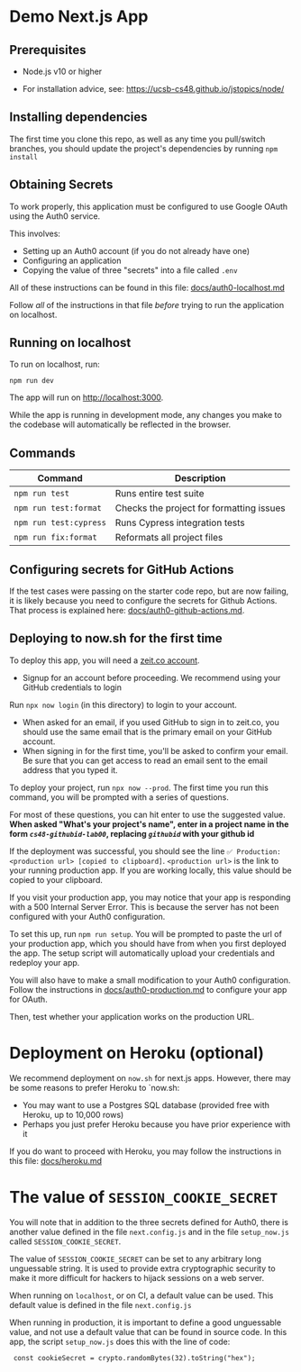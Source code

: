 # Demo Next.js App

## Prerequisites

- Node.js v10 or higher

- For installation advice, see: <https://ucsb-cs48.github.io/jstopics/node/>

## Installing dependencies

The first time you clone this repo, as well as any time you pull/switch branches, you should update the project's
dependencies by running `npm install`

## Obtaining Secrets

To work properly, this application must be configured to use Google OAuth
using the Auth0 service.

This involves:

- Setting up an Auth0 account (if you do not already have one)
- Configuring an application
- Copying the value of three "secrets" into a file called `.env`

All of these instructions can be found in this file:
[docs/auth0-localhost.md](docs/auth0-localhost.md)

Follow _all_ of the instructions in that file _before_ trying to
run the application on localhost.

## Running on localhost

To run on localhost, run:

```
npm run dev
```

The app will run on <http://localhost:3000>.

While the app is running in development mode, any changes you make to
the codebase will automatically be reflected in the browser.

## Commands

| Command                | Description                              |
| ---------------------- | ---------------------------------------- |
| `npm run test`         | Runs entire test suite                   |
| `npm run test:format`  | Checks the project for formatting issues |
| `npm run test:cypress` | Runs Cypress integration tests           |
| `npm run fix:format`   | Reformats all project files              |

## Configuring secrets for GitHub Actions

If the test cases were passing on the starter code repo, but are now
failing, it is likely because you need to configure the secrets
for Github Actions. That process is explained here: [docs/auth0-github-actions.md](./docs/auth0-github-actions.md).

## Deploying to now.sh for the first time

To deploy this app, you will need a [zeit.co account](https://zeit.co/signup).

- Signup for an account before proceeding. We recommend using your GitHub credentials to login

Run `npx now login` (in this directory) to login to your account.

- When asked for an email, if you used GitHub to sign in to zeit.co, you should use the same email that is the
  primary email on your GitHub account.
- When signing in for the first time, you'll be asked to confirm your email. Be sure that you can
  get access to read an email sent to the email address that you typed it.

To deploy your project, run `npx now --prod`. The first time you run this command, you will be prompted with a
series of questions.

For most of these questions, you can hit enter to use the suggested value.
**When asked "What's your project's name", enter in a project name in the form _`cs48-githubid-lab00`_,
replacing _`githubid`_ with your github id**

If the deployment was successful, you should see the line `✅ Production: <production url> [copied to clipboard]`.
`<production url>` is the link to your running production app. If you are working locally, this value should be
copied to your clipboard.

If you visit your production app, you may notice that your app is responding with a 500 Internal Server Error. This
is because the server has not been configured with your Auth0 configuration.

To set this up, run `npm run setup`. You will be prompted to paste the url of your production app, which you should have
from when you first deployed the app. The setup script will automatically upload your credentials and redeploy your app.

You will also have to make a small modification to your Auth0 configuration. Follow the instructions in
[docs/auth0-production.md](./docs/auth0-production.md) to configure your
app for OAuth.

Then, test whether your application works on the production URL.

# Deployment on Heroku (optional)

We recommend deployment on `now.sh` for next.js apps. However, there may be some reasons to prefer Heroku to `now.sh:

- You may want to use a Postgres SQL database (provided free with Heroku, up to 10,000 rows)
- Perhaps you just prefer Heroku because you have prior experience with it

If you do want to proceed with Heroku, you may follow the instructions in this file: [docs/heroku.md](./docs/heroku.md)

# The value of `SESSION_COOKIE_SECRET`

You will note that in addition to the three secrets defined for Auth0,
there is another value defined in the file `next.config.js` and in the
file `setup_now.js` called `SESSION_COOKIE_SECRET`.

The value of `SESSION_COOKIE_SECRET` can be set to any arbitrary long
unguessable string. It is used to provide extra cryptographic security
to make it more difficult for hackers to hijack sessions on a web server.

When running on `localhost`, or on CI, a default value can be used.
This default value is defined in the file `next.config.js`

When running in production, it is important to define a good
unguessable value, and not use a default value that can be found
in source code. In this app, the script `setup_now.js` does
this with the line of code:

```
 const cookieSecret = crypto.randomBytes(32).toString("hex");
```
